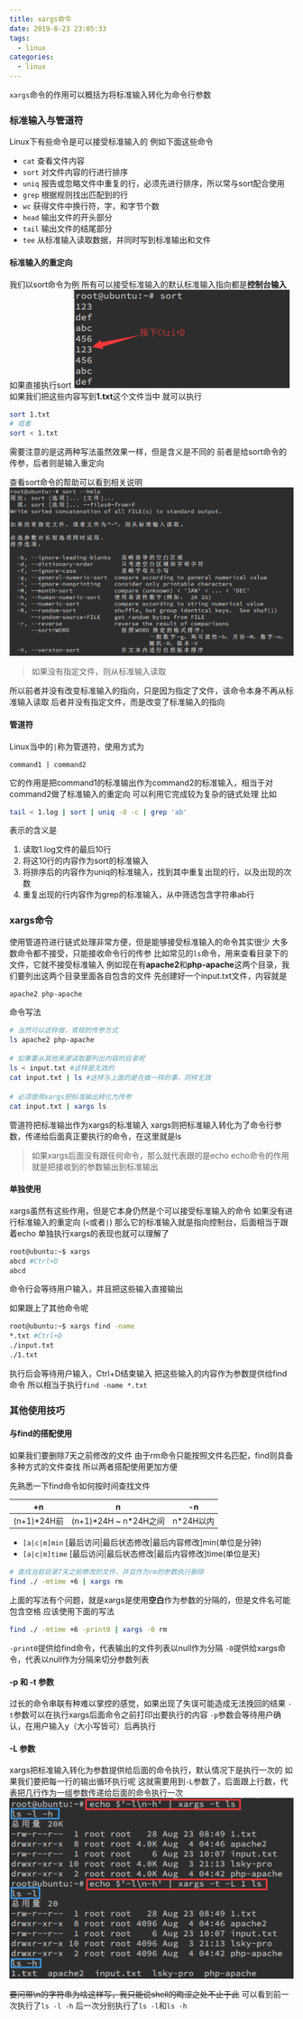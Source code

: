 ```yaml
---
title: xargs命令
date: 2019-8-23 23:05:33
tags: 
  - linux
categories: 
  - linux
---
```


`xargs`命令的作用可以概括为将标准输入转化为命令行参数

<!-- more -->

### 标准输入与管道符

Linux下有些命令是可以接受标准输入的
例如下面这些命令
+ `cat` 查看文件内容
+ `sort` 对文件内容的行进行排序
+ `uniq` 报告或忽略文件中重复的行，必须先进行排序，所以常与sort配合使用
+ `grep` 根据规则找出匹配到的行
+ `wc` 获得文件中换行符，字，和字节个数
+ `head` 输出文件的开头部分
+ `tail` 输出文件的结尾部分
+ `tee` 从标准输入读取数据，并同时写到标准输出和文件

#### 标准输入的重定向
我们以sort命令为例
所有可以接受标准输入的默认标准输入指向都是**控制台输入**
如果直接执行sort
![默认标准输入](/images/linux/io/默认标准输入.png)
如果我们把这些内容写到**1.txt**这个文件当中
就可以执行

```bash
sort 1.txt
# 或者
sort < 1.txt
```
需要注意的是这两种写法虽然效果一样，但是含义是不同的
前者是给sort命令的传参，后者则是输入重定向

查看sort命令的帮助可以看到相关说明
![sort help](/images/linux/io/sort_help.png)
> 如果没有指定文件，则从标准输入读取

所以前者并没有改变标准输入的指向，只是因为指定了文件，该命令本身不再从标准输入读取
后者并没有指定文件，而是改变了标准输入的指向

#### 管道符
Linux当中的`|`称为管道符，使用方式为
```
command1 | command2
```
它的作用是把command1的标准输出作为command2的标准输入，相当于对command2做了标准输入的重定向
可以利用它完成较为复杂的链式处理
比如
```bash
tail < 1.log | sort | uniq -d -c | grep 'ab'
```
表示的含义是
1. 读取1.log文件的最后10行
2. 将这10行的内容作为sort的标准输入
3. 将排序后的内容作为uniq的标准输入，找到其中重复出现的行，以及出现的次数
4. 重复出现的行内容作为grep的标准输入，从中筛选包含字符串ab行


### xargs命令
使用管道符进行链式处理非常方便，但是能够接受标准输入的命令其实很少
大多数命令都不接受，只能接收命令行的传参
比如常见的`ls`命令，用来查看目录下的文件，它就不接受标准输入
例如现在有**apache2**和**php-apache**这两个目录，我们要列出这两个目录里面各自包含的文件
先创建好一个input.txt文件，内容就是
```
apache2 php-apache
```
命令写法
```bash
# 当然可以这样做，常规的传参方式
ls apache2 php-apache

# 如果要从其他来源读取要列出内容的目录呢
ls < input.txt #这样是无效的
cat input.txt | ls #这样与上面的是在做一样的事，同样无效

# 必须使用xargs把标准输出转化为传参
cat input.txt | xargs ls
```
管道符把标准输出作为xargs的标准输入
xargs则把标准输入转化为了命令行参数，传递给后面真正要执行的命令，在这里就是ls

> 如果xargs后面没有跟任何命令，那么就代表跟的是echo
echo命令的作用就是把接收到的参数输出到标准输出

#### 单独使用
xargs虽然有这些作用，但是它本身仍然是个可以接受标准输入的命令
如果没有进行标准输入的重定向 (`<`或者`|`)
那么它的标准输入就是指向控制台，后面相当于跟着echo
单独执行xargs的表现也就可以理解了
```bash
root@ubuntu:~$ xargs
abcd #Ctrl+D
abcd
```
命令行会等待用户输入，并且把这些输入直接输出

如果跟上了其他命令呢
```bash
root@ubuntu:~$ xargs find -name
*.txt #Ctrl+D
./input.txt
./1.txt
```
执行后会等待用户输入，Ctrl+D结束输入
把这些输入的内容作为参数提供给find命令
所以相当于执行`find -name *.txt`

### 其他使用技巧
#### 与find的搭配使用

如果我们要删除7天之前修改的文件
由于rm命令只能按照文件名匹配，find则具备多种方式的文件查找
所以两者搭配使用更加方便


先熟悉一下find命令如何按时间查找文件

|+n|n|-n|
|--|-|--|
|(n+1)\*24H前|(n+1)\*24H ~ n\*24H之间|n*24H以内|

+ `[a|c|m]min`    \[最后访问|最后状态修改|最后内容修改\]min(单位是分钟)
+ `[a|c|m]time`    \[最后访问|最后状态修改|最后内容修改\]time(单位是天)

```bash
# 查找当前目录7天之前修改的文件，并且作为rm的参数执行删除
find ./ -mtime +6 | xargs rm
```
上面的写法有个问题，就是xargs是使用**空白**作为参数的分隔的，但是文件名可能包含空格
应该使用下面的写法
```bash
find ./ -mtime +6 -print0 | xargs -0 rm
```
`-print0`提供给find命令，代表输出的文件列表以null作为分隔
`-0`提供给xargs命令，代表以null作为分隔来切分参数列表

#### -p 和 -t 参数
过长的命令串联有种难以掌控的感觉，如果出现了失误可能造成无法挽回的结果
`-t`参数可以在执行xargs后面命令之前打印出要执行的内容
`-p`参数会等待用户确认，在用户输入y（大小写皆可）后再执行


#### -L 参数
xargs把标准输入转化为参数提供给后面的命令执行，默认情况下是执行一次的
如果我们要把每一行的输出循环执行呢
这就需要用到`-L`参数了，后面跟上行数，代表把几行作为一组参数传递给后面的命令执行一次
![xargs循环执行](/images/linux/io/xargs循环执行.png)

<del>要问带\n的字符串为啥这样写，我只能说shell的晦涩之处不止于此</del>
可以看到前一次执行了`ls -l -h`
后一次分别执行了`ls -l`和`ls -h`